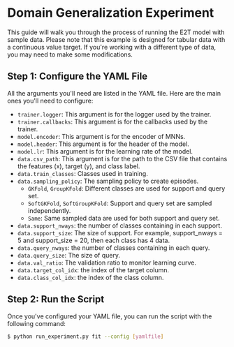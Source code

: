 # Domain Generalization Experiment

This guide will walk you through the process of running the E2T model with sample data. Please note that this example is designed for tabular data with a continuous value target. If you're working with a different type of data, you may need to make some modifications.

## Step 1: Configure the YAML File

All the arguments you'll need are listed in the YAML file. Here are the main ones you'll need to configure:

- `trainer.logger`: This argument is for the logger used by the trainer.
- `trainer.callbacks`: This argument is for the callbacks used by the trainer.
- `model.encoder`: This argument is for the encoder of MNNs.
- `model.header`: This argument is for the header of the model.
- `model.lr`: This argument is for the learning rate of the model.
- `data.csv_path`: This argument is for the path to the CSV file that contains the features (x), target (y), and class label.
- `data.train_classes`: Classes used in training.
- `data.sampling_policy`: The sampling policy to create episodes.
    - `GKFold`, `GroupKFold`: Different classes are used for support and query set.
    - `SoftGKFold`, `SoftGroupKFold`: Support and query set are sampled independently.
    - `Same`: Same sampled data are used for both support and query set.
- `data.support_nways`: the number of classes containing in each support.
- `data.support_size`:  The size of support. For example, support_nways = 5 and support_size = 20, then each class has 4 data.
- `data.query_nways`: the number of classes containing in each query.
- `data.query_size`: The size of query.
- `data.val_ratio`: The validation ratio to monitor learning curve.
- `data.target_col_idx`:  the index of the target column.
- `data.class_col_idx`: the index of the class column.

## Step 2: Run the Script

Once you've configured your YAML file, you can run the script with the following command:

```bash
$ python run_experiment.py fit --config [yamlfile]
```

